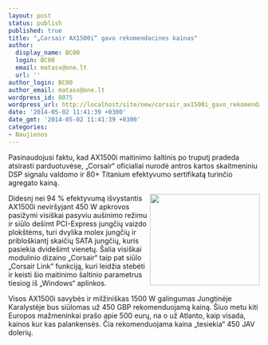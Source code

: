 ```yaml
---
layout: post
status: publish
published: true
title: "„Corsair AX1500i“ gavo rekomendacines kainas"
author:
  display_name: BC00
  login: BC00
  email: matasx@one.lt
  url: ''
author_login: BC00
author_email: matasx@one.lt
wordpress_id: 8075
wordpress_url: http://localhost/site/new/corsair_ax1500i_gavo_rekomendacines_kainas/
date: '2014-05-02 11:41:39 +0300'
date_gmt: '2014-05-02 11:41:39 +0300'
categories:
- Naujienos
---
```

<p>
	Pasinaudojusi faktu, kad AX1500i maitinimo &scaron;altinis po truputį pradeda atsirasti parduotuvėse, &bdquo;Corsair&ldquo; oficialiai nurodė antros kartos skaitmeniniu DSP signalu valdomo ir 80+ Titanium efektyvumo sertifikatą turinčio agregato kainą.</p>
<p>
	<img alt="" src="http://technews.lt/userfiles/AX1500i.jpg" style="width: 220px; height: 183px; float: right;" />Didesnį nei 94 % efektyvumą i&scaron;vystantis AX1500i nevir&scaron;yjant 450 W apkrovos pasižymi visi&scaron;kai pasyviu au&scaron;inimo režimu ir siūlo de&scaron;imt PCI-Express jungčių vaizdo plok&scaron;tėms, turi dvylika molex jungčių ir priblo&scaron;kiantį skaičių SATA jungčių, kuris pasiekia dvide&scaron;imt vienetų. &Scaron;alia visi&scaron;kai modulinio dizaino &bdquo;Corsair&ldquo; taip pat siūlo &bdquo;Corsair Link&ldquo; funkciją, kuri leidžia stebėti ir keisti &scaron;io maitinimo &scaron;altinio parametrus tiesiog i&scaron; &bdquo;Windows&ldquo; aplinkos.</p>
<p>
	Visos AX1500i savybės ir milžini&scaron;kas 1500 W galingumas Jungtinėje Karalystėje bus siūlomas už 450 GBP rekomenduojamą kainą. &Scaron;iuo metu kiti Europos mažmeninkai pra&scaron;o apie 500 eurų, na o už Atlanto, kaip visada, kainos kur kas palankensės. Čia rekomenduojama kaina &bdquo;tesiekia&ldquo; 450 JAV dolerių.</p>
